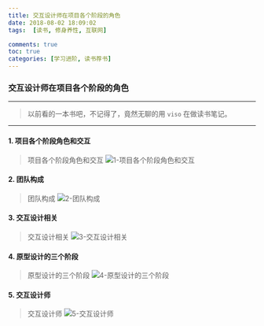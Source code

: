 ```yaml
---
title: 交互设计师在项目各个阶段的角色
date: 2018-08-02 18:09:02
tags:  [读书, 修身养性, 互联网]

comments: true
toc: true
categories: [学习进阶, 读书荐书]
---
```


### 交互设计师在项目各个阶段的角色

---
> 以前看的一本书吧，不记得了，竟然无聊的用 `viso` 在做读书笔记。
---

#### 1. 项目各个阶段角色和交互
> 项目各个阶段角色和交互
![1-项目各个阶段角色和交互](https://i.imgur.com/mSMzCWA.png "1-项目各个阶段角色和交互")

#### 2. 团队构成
> 团队构成
![2-团队构成](https://i.imgur.com/PEY14dc.png "2-团队构成")

#### 3. 交互设计相关
> 交互设计相关
![3-交互设计相关](https://i.imgur.com/sDVpiuq.png "3-交互设计相关")

#### 4. 原型设计的三个阶段
> 原型设计的三个阶段
![4-原型设计的三个阶段](https://i.imgur.com/BmniXJe.png "4-原型设计的三个阶段")

#### 5. 交互设计师
> 交互设计师
![5-交互设计师](https://i.imgur.com/p0wSYKZ.png "5-交互设计师")
